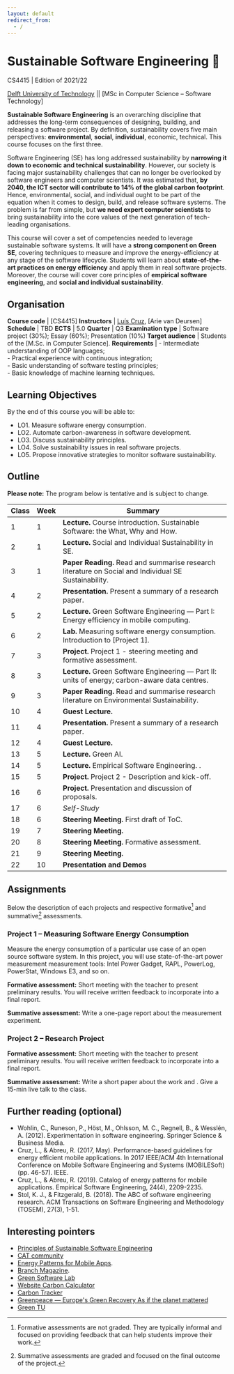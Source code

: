 ```yaml
---
layout: default
redirect_from:
  - /
---
```


# Sustainable Software Engineering 🌱
CS4415 | Edition of 2021/22

[Delft University of Technology] || [MSc in Computer Science – Software Technology]


**Sustainable Software Engineering** is an overarching discipline that addresses the long-term consequences of designing, building, and releasing a software project.
By definition, sustainability covers five main perspectives: **environmental**, **social**, **individual**, economic, technical.
This course focuses on the first three.

Software Engineering (SE) has long addressed sustainability by **narrowing it down to economic and technical sustainability**.
However, our society is facing major sustainability challenges that can no longer be overlooked by software engineers and computer scientists.
It was estimated that, **by 2040, the ICT sector will contribute to 14% of the global carbon footprint**. Hence, environmental, social, and individual ought to be part of the equation when it comes to design, build, and release software systems.
The problem is far from simple, but **we need expert computer scientists** to bring sustainability into the core values of the next generation of tech-leading organisations.

This course will cover a set of competencies needed to leverage sustainable software systems.
It will have a **strong component on Green SE**, covering techniques to measure and improve the energy-efficiency at any stage of the software lifecycle.
Students will learn about **state-of-the-art practices on energy efficiency** and apply them in real software projects. Moreover, the course will cover core principles of **empirical software engineering**, and **social and individual sustainability**.

## Organisation

**Course code**       | [CS4415]
**Instructors**       | [Luís Cruz], [Arie van Deursen]
**Schedule**          |	TBD
**ECTS** 	            | 5.0
**Quarter**           | Q3
**Examination type**  | Software project (30%); Essay (60%); Presentation (10%)
**Target audience**   |	Students of the [M.Sc. in Computer Science].
**Requirements** 	    | - Intermediate understanding of OOP languages; <br/> - Practical experience with continuous integration; <br/> - Basic understanding of software testing principles; <br/> - Basic knowledge of machine learning techniques.


## Learning Objectives

By the end of this course you will be able to:

- LO1. Measure software energy consumption.
- LO2. Automate carbon-awareness in software development.
- LO3. Discuss sustainability principles.
- LO4. Solve sustainability issues in real software projects.
- LO5. Propose innovative strategies to monitor software sustainability.

## Outline

**Please note:** The program below is tentative and is subject to change.

 Class | Week| Summary
-------| ----|----------|
 1     | 1   | **Lecture.** Course introduction. Sustainable Software: the What, Why and How.
 2     | 1   | **Lecture.** Social and Individual Sustainability in SE.
 3     | 1   | **Paper Reading.** Read and summarise research literature on Social and Individual SE Sustainability.
 4     | 2   | **Presentation.** Present a summary of a research paper.
 5     | 2   | **Lecture.** Green Software Engineering — Part I: Energy efficiency in mobile computing.
 6     | 2   | **Lab.** Measuring software energy consumption. Introduction to [Project 1].
 7     | 3   | **Project.** Project 1 - steering meeting and formative assessment.
 8     | 3   | **Lecture.** Green Software Engineering — Part II: units of energy; carbon-aware data centres. 
 9     | 3   | **Paper Reading.** Read and summarise research literature on Environmental Sustainability.
 10    | 4   | **Guest Lecture.** <!-- Rui Pereira, Asim Hussein, Alexandru, Chris Adam? -->
 11    | 4   | **Presentation.** Present a summary of a research paper.
 12    | 4   | **Guest Lecture.** <!-- Green TU. Stefanos --> 
 13    | 5   | **Lecture.** Green AI.
 14    | 5   | **Lecture.** Empirical Software Engineering. <!-- Qualitative vs Quantitative methods. Types of studies -->.
 15    | 5   | **Project.** Project 2 - Description and kick-off. 
 16    | 6   | **Project.** Presentation and discussion of proposals.
 17    | 6   | *Self-Study*
 18    | 6   | **Steering Meeting.** First draft of ToC.
 19    | 7   | **Steering Meeting.**
 20    | 8   | **Steering Meeting.** Formative assessment.
 21    | 9   | **Steering Meeting.** 
 22    | 10  | **Presentation and Demos**
 
## Assignments

Below the description of each projects and respective formative[^formative] and summative[^summative] assessments.

### Project 1 – Measuring Software Energy Consumption

Measure the energy consumption of a particular use case of an open source software system.
In this project, you will use state-of-the-art power measurement measurement tools: Intel Power Gadget, RAPL, PowerLog, PowerStat, Windows E3, and so on.

**Formative assessment:** Short meeting with the teacher to present preliminary results. You will receive written feedback to incorporate into a final report.

**Summative assessment:** Write a one-page report about the measurement experiment.

### Project 2 – Research Project

**Formative assessment:** Short meeting with the teacher to present preliminary results. You will receive written feedback to incorporate into a final report.

**Summative assessment:** Write a short paper about the work and . Give a 15-min live talk to the class.

 

## Further reading (optional)

- Wohlin, C., Runeson, P., Höst, M., Ohlsson, M. C., Regnell, B., & Wesslén, A. (2012). Experimentation in software engineering. Springer Science & Business Media.
- Cruz, L., & Abreu, R. (2017, May). Performance-based guidelines for energy efficient mobile applications. In 2017 IEEE/ACM 4th International Conference on Mobile Software Engineering and Systems (MOBILESoft) (pp. 46-57). IEEE.
- Cruz, L., & Abreu, R. (2019). Catalog of energy patterns for mobile applications. Empirical Software Engineering, 24(4), 2209-2235.
- Stol, K. J., & Fitzgerald, B. (2018). The ABC of software engineering research. ACM Transactions on Software Engineering and Methodology (TOSEM), 27(3), 1-51.

## Interesting pointers

- [Principles of Sustainable Software Engineering](https://principles.green)
- [CAT community](https://ClimateAction.tech)
- [Energy Patterns for Mobile Apps](https://tqrg.github.io/energy-patterns/).
- [Branch Magazine](https://branch.climateaction.tech).
- [Green Software Lab](https://greenlab.di.uminho.pt)
- [Website Carbon Calculator](https://www.websitecarbon.com)
- [Carbon Tracker](https://github.com/lfwa/carbontracker)
- [Greenpeace — Europe's Green Recovery As if the planet mattered](https://www.greenpeace.de/sites/www.greenpeace.de/files/publications/20201022_greenrecovery_f_es.pdf)
- [Green TU](https://www.tudelft.nl/sustainability/get-involved/greentu/)

[Delft University of Technology]: https://www.tudelft.nl
[Luís Cruz]: https://luiscruz.github.io


[^formative]: Formative assessments are not graded. They are typically informal and focused on providing feedback that can help students improve their work.
[^summative]: Summative assessments are graded and focused on the final outcome of the project.

